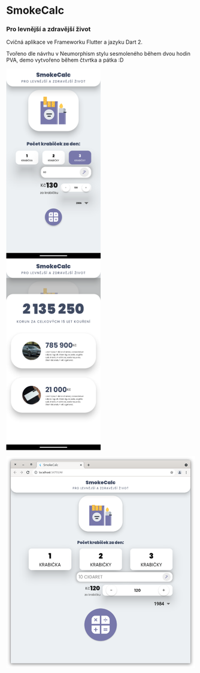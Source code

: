 # SmokeCalc

### Pro levnější a zdravější život

Cvičná aplikace ve Frameworku Flutter a jazyku Dart 2.

Tvořeno dle návrhu v Neumorphism stylu sesmoleného během dvou hodin PVA, demo vytvořeno během čtvrtka a pátka :D

<p float="left">
  <img src=".github/img/screenshot1.png" width="50%" />
  <img src=".github/img/screenshot2.png" width="50%"/> 
</p>


  <img src=".github/img/screenshot3.png"/>
